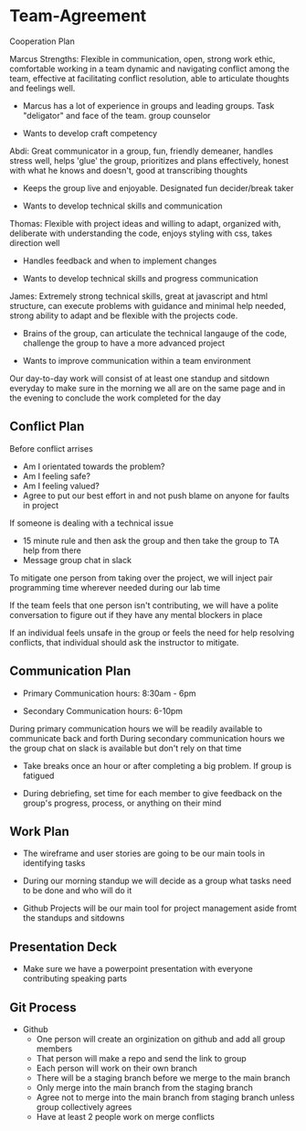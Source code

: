 # Team-Agreement

Cooperation Plan

Marcus Strengths: Flexible in communication, open, strong work ethic, comfortable working in a team dynamic and navigating conflict among the team, effective at facilitating conflict resolution, able to articulate thoughts and feelings well.

- Marcus has a lot of experience in groups and leading groups. Task "deligator" and face of the team. group counselor

- Wants to develop craft competency

Abdi: Great communicator in a group, fun, friendly demeaner, handles stress well, helps 'glue' the group, prioritizes and plans effectively, honest with what he knows and doesn't, good at transcribing thoughts

- Keeps the group live and enjoyable. Designated fun decider/break taker

- Wants to develop technical skills and communication

Thomas: Flexible with project ideas and willing to adapt, organized with, deliberate with understanding the code, enjoys styling with css, takes direction well

- Handles feedback and when to implement changes

- Wants to develop technical skills and progress communication

James: Extremely strong technical skills, great at javascript and html structure, can execute problems with guidance and minimal help needed, strong ability to adapt and be flexible with the projects code.

- Brains of the group, can articulate the technical langauge of the code, challenge the group to have a more advanced project

- Wants to improve communication within a team environment

Our day-to-day work will consist of at least one standup and sitdown everyday to make sure in the morning we all are on the same page and in the evening to conclude the work completed for the day

## Conflict Plan

Before conflict arrises

- Am I orientated towards the problem?
- Am I feeling safe?
- Am I feeling valued?
- Agree to put our best effort in and not push blame on anyone for faults in project

If someone is dealing with a technical issue

- 15 minute rule and then ask the group and then take the group to TA help from there
- Message group chat in slack

To mitigate one person from taking over the project, we will inject pair programming time wherever needed during our lab time

If the team feels that one person isn't contributing, we will have a polite conversation to figure out if they have any mental blockers in place

If an individual feels unsafe in the group or feels the need for help resolving conflicts, that individual should ask the instructor to mitigate.

## Communication Plan

- Primary Communication hours: 8:30am - 6pm

- Secondary Communication hours: 6-10pm

During primary communication hours we will be readily available to communicate back and forth
During secondary communication hours we the group chat on slack is available but don't rely on that time

- Take breaks once an hour or after completing a big problem. If group is fatigued

- During debriefing, set time for each member to give feedback on the group's progress, process, or anything on their mind

## Work Plan

- The wireframe and user stories are going to be our main tools in identifying tasks

- During our morning standup we will decide as a group what tasks need to be done and who will do it

- Github Projects will be our main tool for project management aside fromt the standups and sitdowns

## Presentation Deck

- Make sure we have a powerpoint presentation with everyone contributing speaking parts

## Git Process

- Github
  - One person will create an orginization on github and add all group members
  - That person will make a repo and send the link to group
  - Each person will work on their own branch
  - There will be a staging branch before we merge to the main branch
  - Only merge into the main branch from the staging branch
  - Agree not to merge into the main branch from staging branch unless group collectively agrees
  - Have at least 2 people work on merge conflicts
